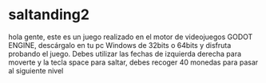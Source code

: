 # saltanding2
hola gente, este es un juego realizado en el motor de videojuegos GODOT ENGINE, descárgalo en tu pc Windows de 32bits o 64bits y disfruta probando el juego. Debes utilizar las fechas de izquierda derecha para moverte y la tecla space para saltar, debes recoger 40 monedas para pasar al siguiente nivel
